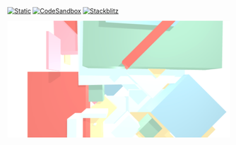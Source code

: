 [![Static](https://img.shields.io/badge/demo-%23646CFF.svg?logo=html5&logoColor=white)](https://pmndrs.github.io/examples/springy-boxes)
[![CodeSandbox](https://img.shields.io/badge/codesandbox-040404?logo=codesandbox&logoColor=DBDBDB)](https://codesandbox.io/s/github/pmndrs/examples/tree/main/apps/springy-boxes)
[![Stackblitz](https://img.shields.io/badge/stackblitz-fff?logo=Stackblitz&logoColor=1389FD)](https://stackblitz.com/github/pmndrs/examples/tree/main/apps/springy-boxes)

![](thumbnail.png)

